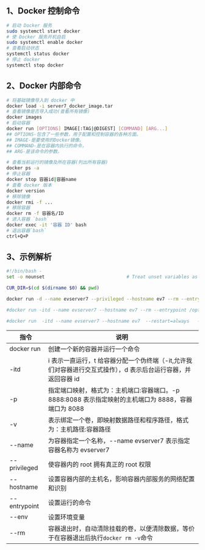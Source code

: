 ## 1、Docker 控制命令

```bash
# 启动 Docker 服务
sudo systemctl start docker
# 使 Docker 服务开机自启
sudo systemctl enable docker
# 查看启动状态
systemctl status docker
# 停止 docker
systemctl stop docker
```

## 2、Docker 内部命令

```bash
# 将基础镜像导入到 docker 中
docker load -i server7_docker_image.tar
# 查看镜像是否导入成功(查看所有镜像)
docker images
# 启动容器
docker run [OPTIONS] IMAGE[:TAG|@DIGEST] [COMMAND] [ARG...]
## OPTIONS-包含了一些参数，用于配置和控制容器的各种方面。
## IMAGE-是要使用的Docker镜像。
## COMMAND-是在容器内执行的命令，
## ARG-是该命令的参数。

# 查看当前运行的镜像及所在容器(列出所有容器)
docker ps -a
# 停止容器
docker stop 容器id|容器name
# 查看 docker 版本
docker version
# 移除镜像
docker rmi -f ...
# 移除容器
docker rm -f 容器名/ID
# 进入容器 `bash`
docker exec -it '容器 ID' bash
# 退出容器`bash`
ctrl+Q+P
```

## 3、示例解析

```bash
#!/bin/bash -
set -o nounset                              # Treat unset variables as an error

CUR_DIR=$(cd $(dirname $0) && pwd)

docker run -d --name evserver7 --privileged --hostname ev7 --rm --entrypoint /opt/EV-Server7/bin/startup.sh --env LANG=zh_CN.utf8 -p 8888:8088 -v $CUR_DIR:/opt/EV-Server7 -v /opt/test:/opt/test  kylinv10-desktop-aarch64:base run

#docker run -itd --name evserver7 --hostname ev7 --rm --entrypoint /opt/EV-Server7/bin/startup.sh --env LANG=zh_CN.UTF-8 -v $CUR_DIR:/opt/EV-Server7 -v /home/data1:/opt/testdata -p 19088:8088     evserver7-gdal:base run

#docker run  -itd --name evserver7 --hostname ev7  --restart=always   --entrypoint /opt/EV-Server7/bin/startup.sh --env LANG=zh_CN.UTF-8 -v $CUR_DIR:/opt/EV-Server7 -v /home/data1:/opt/testdata -p 19088:8088    evserver7-gdal:base run
```

| 指令         | 说明                                                                                                          |
| ------------ | ------------------------------------------------------------------------------------------------------------- |
| docker run   | 创建一个新的容器并运行一个命令                                                                                |
| -itd         | i 表示一直运行，t 给容器分配一个伪终端（-it,允许我们对容器进行交互式操作），d 表示后台运行容器，并返回容器 id |
| -p           | 指定端口映射，格式为：主机端口:容器端口。-p 8888:8088 表示指定映射的主机端口为 8888，容器端口为 8088          |
| -v           | 表示绑定一个卷，即映射数据路径和程序路径，格式为：主机路径:容器路径                                           |
| --name       | 为容器指定一个名称，--name evserver7 表示指定容器名称为 evserver7                                             |
| --privileged | 使容器内的 root 拥有真正的 root 权限                                                                          |
| --hostname   | 设置容器内部的主机名，影响容器内部服务的网络配置和识别                                                        |
| --entrypoint | 设置运行的命令                                                                                                |
| --env        | 设置环境变量                                                                                                  |
| --rm         | 容器退出时，自动清除挂载的卷，以便清除数据，等价于在容器退出后执行`docker rm -v`命令                          |
